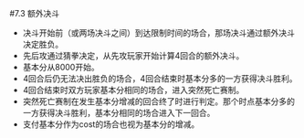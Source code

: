 #7.3        额外决斗
* 决斗开始前（或两场决斗之间）到达限制时间的场合，那场决斗通过额外决斗决定胜负。
* 先后攻通过猜拳决定，从先攻玩家开始计算4回合的额外决斗。
* 基本分从8000开始。
* 4回合后仍无法决出胜负的场合，4回合结束时基本分多的一方获得决斗胜利。
* 4回合结束时双方玩家基本分相同的场合，进入突然死亡赛制。
* 突然死亡赛制在发生基本分增减的回合终了时进行判定。那个时点基本分多的一方获得决斗胜利，基本分相同的场合进入下一回合。
* 支付基本分作为cost的场合也视为基本分的增减。
